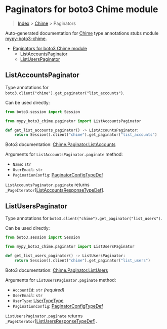 <a id="paginators-for-boto3-chime-module"></a>

# Paginators for boto3 Chime module

> [Index](..) > [Chime](.) > Paginators

Auto-generated documentation for
[Chime](https://boto3.amazonaws.com/v1/documentation/api/latest/reference/services/chime.html#Chime)
type annotations stubs module
[mypy-boto3-chime](https://pypi.org/project/mypy-boto3-chime/).

- [Paginators for boto3 Chime module](#paginators-for-boto3-chime-module)
  - [ListAccountsPaginator](#listaccountspaginator)
  - [ListUsersPaginator](#listuserspaginator)

<a id="listaccountspaginator"></a>

## ListAccountsPaginator

Type annotations for `boto3.client("chime").get_paginator("list_accounts")`.

Can be used directly:

```python
from boto3.session import Session

from mypy_boto3_chime.paginator import ListAccountsPaginator

def get_list_accounts_paginator() -> ListAccountsPaginator:
    return Session().client("chime").get_paginator("list_accounts")
```

Boto3 documentation:
[Chime.Paginator.ListAccounts](https://boto3.amazonaws.com/v1/documentation/api/latest/reference/services/chime.html#Chime.Paginator.ListAccounts)

Arguments for `ListAccountsPaginator.paginate` method:

- `Name`: `str`
- `UserEmail`: `str`
- `PaginationConfig`:
  [PaginatorConfigTypeDef](./type_defs.md#paginatorconfigtypedef)

`ListAccountsPaginator.paginate` returns
`_PageIterator`\[[ListAccountsResponseTypeDef](./type_defs.md#listaccountsresponsetypedef)\].

<a id="listuserspaginator"></a>

## ListUsersPaginator

Type annotations for `boto3.client("chime").get_paginator("list_users")`.

Can be used directly:

```python
from boto3.session import Session

from mypy_boto3_chime.paginator import ListUsersPaginator

def get_list_users_paginator() -> ListUsersPaginator:
    return Session().client("chime").get_paginator("list_users")
```

Boto3 documentation:
[Chime.Paginator.ListUsers](https://boto3.amazonaws.com/v1/documentation/api/latest/reference/services/chime.html#Chime.Paginator.ListUsers)

Arguments for `ListUsersPaginator.paginate` method:

- `AccountId`: `str` *(required)*
- `UserEmail`: `str`
- `UserType`: [UserTypeType](./literals.md#usertypetype)
- `PaginationConfig`:
  [PaginatorConfigTypeDef](./type_defs.md#paginatorconfigtypedef)

`ListUsersPaginator.paginate` returns
`_PageIterator`\[[ListUsersResponseTypeDef](./type_defs.md#listusersresponsetypedef)\].
